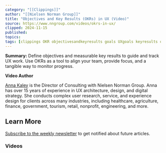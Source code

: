 ```yaml
---
category: "[[Clippings]]"
author: "[[Nielsen Norman Group]]"
title: "Objectives and Key Results (OKRs) in UX (Video)"
source: https://www.nngroup.com/videos/okrs-in-ux/
clipped: 2024-11-15
published: 
topics: 
tags: [clippings OKR objectivesandkeyresults goals UXgoals keyresults objectives measurableresults]
---
```


**Summary:** Define objectives and measurable key results to guide and track UX work. Use OKRs as a tool to align your team, provide focus, and a tangible way to monitor progress.

**Video Author**

[Anna Kaley](https://www.nngroup.com/people/anna-kaley/) is the Director of Consulting with Nielsen Norman Group. Anna has over 15 years of experience in UX architecture, design, and digital strategy. She conducts complex user research, service, and experience design for clients across many industries, including healthcare, agriculture, finance, government, tourism, retail, nonprofit, engineering, and more.

## Learn More

[Subscribe to the weekly newsletter](https://www.nngroup.com/articles/subscribe/) to get notified about future articles.

### Videos